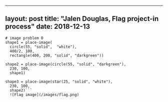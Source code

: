  ---
layout: post
title: "Jalen Douglas, Flag project-in process"
date: 2018-12-13
---


```include image 
# image problem 0 
shape1 = place-image(
  circle(55, "solid",  "white"),
  400/2, 100,
  rectangle(400, 200, "solid", "darkgreen"))

shape2 = place-image(circle(55, "solid", "darkgreen"),
  230, 100,
  shape1)

shape3 = place-image(star(25, "solid", "white"),
  230, 100,
  shape2)```
  ![Flag image](/images/flag.png)
  
